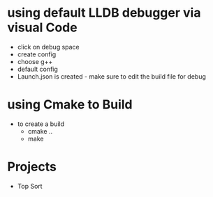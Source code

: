 # using default LLDB debugger via visual Code
- click on debug space
- create config
- choose g++
- default config
- Launch.json is created - make sure to edit the build file for debug
# using Cmake to Build
- to create a build
    - cmake ..
    - make
# Projects
- Top Sort